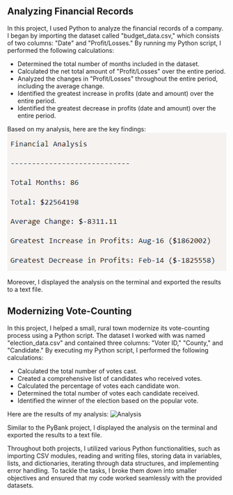 ## Analyzing Financial Records
In this project, I used Python to analyze the financial records of a company. I began by importing the dataset called "budget_data.csv," which consists of two columns: "Date" and "Profit/Losses." By running my Python script, I performed the following calculations:

- Determined the total number of months included in the dataset.
- Calculated the net total amount of "Profit/Losses" over the entire period.
- Analyzed the changes in "Profit/Losses" throughout the entire period, including the average change.
- Identified the greatest increase in profits (date and amount) over the entire period.
- Identified the greatest decrease in profits (date and amount) over the entire period.

Based on my analysis, here are the key findings:
![Analysis](https://raw.githubusercontent.com/13263952/python-challenge/main/Images/results1.png)

Moreover, I displayed the analysis on the terminal and exported the results to a text file.

## Modernizing Vote-Counting
In this project, I helped a small, rural town modernize its vote-counting process using a Python script. The dataset I worked with was named "election_data.csv" and contained three columns: "Voter ID," "County," and "Candidate." By executing my Python script, I performed the following calculations:

- Calculated the total number of votes cast.
- Created a comprehensive list of candidates who received votes.
- Calculated the percentage of votes each candidate won.
- Determined the total number of votes each candidate received.
- Identified the winner of the election based on the popular vote.

Here are the results of my analysis:
![Analysis](https://raw.githubusercontent.com/13263952/python-challenge>/main/Images/results2.png)

Similar to the PyBank project, I displayed the analysis on the terminal and exported the results to a text file.

Throughout both projects, I utilized various Python functionalities, such as importing CSV modules, reading and writing files, storing data in variables, lists, and dictionaries, iterating through data structures, and implementing error handling. To tackle the tasks, I broke them down into smaller objectives and ensured that my code worked seamlessly with the provided datasets.
